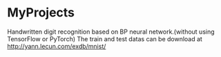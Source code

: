 # MyProjects
Handwritten digit recognition based on BP neural network.(without using TensorFlow or PyTorch)
The train and test datas can be download at http://yann.lecun.com/exdb/mnist/
